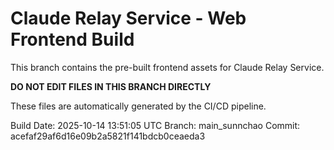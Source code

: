 # Claude Relay Service - Web Frontend Build

This branch contains the pre-built frontend assets for Claude Relay Service.

**DO NOT EDIT FILES IN THIS BRANCH DIRECTLY**

These files are automatically generated by the CI/CD pipeline.

Build Date: 2025-10-14 13:51:05 UTC
Branch: main_sunnchao
Commit: acefaf29af6d16e09b2a5821f141bdcb0ceaeda3
